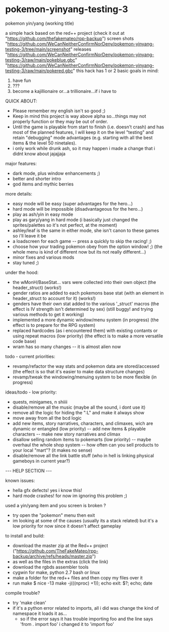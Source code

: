 # pokemon-yinyang-testing-3

pokemon yin/yang (working title)

a simple hack based on the red++ project (check it out at "https://github.com/thefakemateo/rpp-backup")
screen shots "https://github.com/WeCanNeitherConfirmNorDeny/pokemon-yinyang-testing-3/tree/main/screenshot"
releases
	"https://github.com/WeCanNeitherConfirmNorDeny/pokemon-yinyang-testing-3/raw/main/pokeblue.gbc"
	"https://github.com/WeCanNeitherConfirmNorDeny/pokemon-yinyang-testing-3/raw/main/pokered.gbc"
this hack has 1 or 2 basic goals in mind:
1) have fun
2) ???
3) become a kajillionaire or...a trillionaire...if i have to

QUICK ABOUT:
 * Please remember my english isn't so good ;)
 * Keep in mind this project is way above alpha so...things may not properly function or they may be out of order.
 * Until the game is playable from start to finish (i.e. doesn't crash) and has most of the planned features, I will keep it on the level "testing" and retain "debugging" mode advantages (e.g. starting with all the best items & the level 50 ninetales).
 * i only work while drunk ash, so it may happen i made a change that i didnt know about jajajjaja

major features:
 * dark mode, plus window enhancements ;)
 * better and shorter intro
 * god items and mythic berries

more details:
 * easy mode will be easy (super advantages for the hero...)
 * hard mode will be impossible (disadvantageous for the hero...)
 * play as ash/yin in easy mode
 * play as gary/yang in hard mode (i basically just changed the sprites/palettes so it's not perfect, at the moment)
 * ashley/leaf is the same in either mode, she isn't canon to these games so i'll leave it be
 * a loadscreen for each game -- press a quickly to skip the racing! ;)
 * choose how your trading pokemon obey from the option window! ;) (the whole menu is kind of different now but its not really different...)
 * minor fixes and various mods
 * stay tuned ;)

under the hood:
 * the wMonH/BaseStat... vars were collected into their own object (the header_struct) (works!)
 * gender ratios are added to each pokemons base stat (with an element in header_struct to account for it) (works!)
 * genders have their own stat added to the various '\_struct' macros (the effect is IV strength isn't determined by sex) (still buggy! and trying various methods to get it working)
 * implemented a more dynamic window/menu system (in progress) (the effect is to prepare for the RPG system)
 * replaced hardcodes (as i encountered them) with existing contants or using repeat macros (low priority) (the effect is to make a more versatile code base)
 * wram has so many changes -- it is almost alien now

todo - current priorities:
 * revamp/refactor the way stats and pokemon data are stored/accessed (the effect is so that it's easier to make data structure changes)
 * revamp/tweak the windowing/menuing system to be more flexible (in progress)

ideas/todo - low priority:
 * quests, minigames, n shiiii
 * disable/remove all the music (maybe all the sound, i dont use it)
 * remove all the logic for hiding the ":L" and make it always show
 * move away from all the bcd logic
 * add new items, story narratives, characters, and climaxes, wich are dynamic or entangled (low priority)
 	-- add new items & playable characters
 	-- make new story narratives and climax
 * disallow selling random items to pokemarts (low priority)
 	-- maybe overhaul the whole shop system
 	-- how often can you sell products to your local "mart"? (it makes no sense)
 * disable/remove all the link battle stuff (who in hell is linking physical gameboys in current year?)

--- HELP SECTION ---

known issues:
 * hella gfx defects! yes i know this!
 * hard mode crashes! for now im ignoring this problem ;)

used a yin/yang item and you screen is broken ?
 * try open the "pokemon" menu then exit
 * im looking at some of the causes (usually its a stack related) but it's a low priority for now since it doesn't affect gameplay

to install and build:
 * download the master zip at the Red++ project ("https://github.com/TheFakeMateo/rpp-backup/archive/refs/heads/master.zip")
 * as well as the files in the extras (click the link)
 * download the rgbds assembler tools
 * cygwin for make, python 2.7 bash or linux
 * make a folder for the red++ files and then copy my files over it
 * run make
 	$ nice -13 make -j$(($(nproc) +1)); echo exit: $?; echo; date

compile trouble?
 * try 'make clean'
 * if it's a python error related to imports, all i did was change the kind of namespace it loads it as...
	- so if the error says it has trouble importing foo and the line says 'from . import foo' i changed it to 'import foo'

